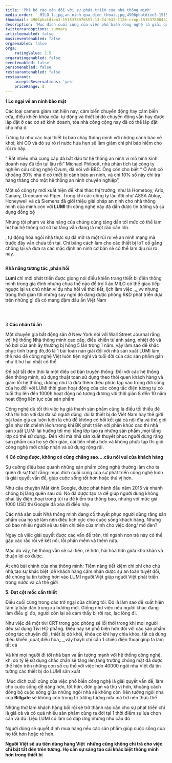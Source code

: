 ```yaml
---
title: 'Phá bỏ rào cản đối với sự phát triển của nhà thông minh'
media_order: '_MILO_1.jpg,an_ninh_qua_dien_thoai.jpg,4906phatdien3-1515378076557-13-24-632-1126-crop-1515378084325.jpg'
thumbnail: 4906phatdien3-1515378076557-13-24-632-1126-crop-1515378084325.jpg
description: 'Mục đích cuối cùng của việc phổ biến công nghệ là giải quyết vấn đề, làm cho cuộc sống dễ dàng hơn, tốt hơn, đơn giản và thú vị hơn, khoảng cách đồng bộ cuộc sống giữa những ngôi nhà sẽ không còn  liên tưởng ngôi nhà của Billgate sẽ không còn trong trí tưởng tượng nữa mà trở nên thực thế.'
twittercardoptions: summary
articleenabled: false
musiceventenabled: false
orgaenabled: false
orga:
    ratingValue: 2.5
orgaratingenabled: false
eventenabled: false
personenabled: false
restaurantenabled: false
restaurant:
    acceptsReservations: 'yes'
    priceRange: $
---
```


<p><strong>1 Lo ngại về an ninh bảo mật</strong></p>
<p>C&aacute;c loại camera gi&aacute;m s&aacute;t hiện nay, cảm biến chuyển động hay cảm biến cửa, điều khiển kh&oacute;a cửa&nbsp; tự động v&agrave; thiết bị d&ograve; chuyển động vẫn hay được lắp đặt ở c&aacute;c cơ sở kinh doanh, t&ograve;a nh&agrave; c&ocirc;ng cộng nay đ&atilde; c&oacute; thể lắp đặt cho nh&agrave; ở.</p>
<p>Tương tự như c&aacute;c loại thiết bị b&aacute;o ch&aacute;y th&ocirc;ng minh với những cảnh b&aacute;o về kh&oacute;i, kh&iacute; CO v&agrave; d&ograve; sự r&ograve; rỉ nước hứa hẹn sẽ l&agrave;m giảm chi ph&iacute; bảo hiểm cho rủi ro n&agrave;y.</p>
<p>&ldquo; Rất nhiều nh&agrave; cung cấp đ&atilde; bắt đầu từ hệ thống an ninh v&igrave; m&ocirc; h&igrave;nh kinh doanh n&agrave;y đ&atilde; tồn tại l&acirc;u rồi&rdquo; Michael Philpott, nh&agrave; ph&acirc;n t&iacute;ch tại c&ocirc;ng ty nghi&ecirc;n cứu c&ocirc;ng nghệ Ovum, đ&atilde; n&oacute;i với BBC. &Ocirc;ng c&ograve;n cho biết &ldquo; Ở Anh c&oacute; khoảng 30% nh&agrave; ở c&oacute; thiết bị cảnh b&aacute;o an ninh, v&agrave; chỉ 10% số n&agrave;y chi trả h&agrave;ng th&aacute;ng cho một hệ thống an ninh chuy&ecirc;n nghiệp&rdquo;,</p>
<p>Một số c&ocirc;ng ty mới xuất hiện để khai th&aacute;c thị trường, như l&agrave; Homeboy, Arlo, Canary, Dropcam v&agrave; Piper. Trong khi c&aacute;c c&ocirc;ng ty l&acirc;u đời như ASSA Abloy, Honeywell v&agrave; cả Siemens đ&atilde; giới thiệu giải ph&aacute;p an ninh cho nh&agrave; th&ocirc;ng minh của m&igrave;nh.c&ograve;n với&nbsp;<strong>LUMI&nbsp;</strong>th&igrave; c&ocirc;ng nghệ n&agrave;y đ&atilde; dần được tin tưởng v&agrave; sủ dụng đồng bộ&nbsp;</p>
<p>Nhưng tội phạm v&agrave; khả năng của ch&uacute;ng cũng tăng dần tới mức c&oacute; thể l&agrave;m hư hại hệ thống cơ sở hạ tầng vẫn đang l&agrave; một r&agrave;o cản lớn.</p>
<p>, tự động h&oacute;a ng&ocirc;i nh&agrave; thực sự đ&atilde; mở ra một rủi ro về an ninh mạng m&agrave; trước đ&acirc;y vẫn chưa tồn tại. Chỉ bằng c&aacute;ch l&agrave;m cho c&aacute;c thiết bị IoT cố gắng chống lại v&agrave; đưa ra c&aacute;c mặc định an ninh cơ bản sẽ c&oacute; thể l&agrave;m dịu rủi ro n&agrave;y.</p>
<p><img src="/giahan/tin-tuc/pha-bo-rao-can-doi-voi-su-phat-trien-cua-nha-thong-minh/an_ninh_qua_dien_thoai.jpg" alt="" /></p>
<p><strong>Khả năng tương t&aacute;c ,phản hồi</strong></p>
<p><strong>Lumi&nbsp;</strong>chỉ mới ph&aacute;t triển được giọng n&oacute;i điều khiển trang thiết bị đi&ecirc;n th&ocirc;ng minh trong gia đ&igrave;nh nhưng chưa thể n&agrave;o để trợ l&iacute; ảo MILO c&oacute; thể giao tiếp ngược lại vs chủ nh&acirc;n,v&iacute; dụ như hỏi về thời tiết, lịch l&agrave;m việc ,,,,vv nhưng trong thời gian tới những suy nghĩ đ&oacute; đang được ph&ograve;ng R&amp;D ph&aacute;t triển dựa tr&ecirc;n những g&igrave; đ&atilde; c&oacute; mang đậm dấu ấn Việt Nam</p>
<p><img src="/giahan/tin-tuc/pha-bo-rao-can-doi-voi-su-phat-trien-cua-nha-thong-minh/_MILO_1.jpg" alt="" /></p>
<p>&nbsp;</p>
<p>3&nbsp;<strong>C&aacute;c nh&acirc;n tố ẩn</strong></p>
<p>Một chuy&ecirc;n gia bất động sản ở New York n&oacute;i với Wall Street Journal rằng với hệ thống Nh&agrave; th&ocirc;ng minh cao cấp, điều khiển từ &aacute;nh s&aacute;ng, nhiệt độ v&agrave; hồ bơi của anh ấy thường bị hỏng 5 lần trong 1 năm.,vậy l&agrave;m sao để khắc phục t&igrave;nh trạng đ&oacute;,đ&oacute; l&agrave; 1 b&agrave;i to&aacute;n nản giải đối với nh&agrave; sản xuất LUMI l&agrave;m thế n&agrave;o để c&ocirc;ng nghệ Việt lu&ocirc;n tiện nghi v&agrave; tuổi đời của c&aacute;c sản phẩm gần như &iacute;t hư hại nhất c&oacute; thể.</p>
<p>Để bật tắt đ&egrave;n th&ocirc;i l&agrave; một điều cơ bản truyền thống. Đối với c&aacute;c hệ thống đ&egrave;n th&ocirc;ng minh, sử dụng thuật to&aacute;n sử dụng theo th&oacute;i quen kh&aacute;ch h&agrave;ng v&agrave; giảm lỗi hệ thống, dường như l&agrave; đưa th&ecirc;m điều phức tạp v&agrave;o trong đời sống của họ.đối với LUMi thời gian hoạt động của c&aacute;c c&ocirc;ng tắc điện tương tự c&oacute; tuổi thọ l&ecirc;n đến 1000h hoạt động n&oacute; tương đương với thời giản 8 đến 10 năm hoạt động li&ecirc;n tục của sản phẩm</p>
<p>C&ocirc;ng nghệ d&ugrave; tốt th&igrave; vi&ecirc;c hạ gi&aacute; th&agrave;nh sản phẩm cũng l&agrave; điều tối thiểu để khả thi hơn với đại đa số người d&ugrave;ng&nbsp; d&ugrave; l&agrave; thiết bị do Vi&ecirc;t Nam hay thế giới b&agrave;i to&aacute;n gi&aacute; cả lu&ocirc;n lu&ocirc;n l&agrave; chủ đề kh&ocirc;ng c&oacute; hồi kết gi&aacute; cả nội địa v&agrave; thế giới gần như rất ch&ecirc;nh l&ecirc;ch.trong khi BK ph&aacute;t triển với ph&acirc;n kh&uacute;c cao th&igrave; nh&agrave; sản xuất LUMi lại hướng tới mọi tầng lớp tao ra những sản phẩm ,mọi tầng lớp c&oacute; thể sử dụng.. Đến khi m&agrave; nh&agrave; sản xuất thuyết phục người d&ugrave;ng rằng sản phẩm của họ sẽ đơn giản, cải tiến nhiều hơn v&agrave; kh&ocirc;ng phức tạp th&igrave; giới c&ocirc;ng nghệ mới chấp nhận v&agrave; sử dụng rộng r&atilde;i.&nbsp;</p>
<p>4&nbsp;<strong>C&oacute; cũng được, kh&ocirc;ng c&oacute; cũng chẳng sao....c&acirc;u n&oacute;i vui của kh&aacute;ch h&agrave;ng</strong></p>
<p>Sự cường điệu bao quanh những sản phẩm c&ocirc;ng nghệ thường l&agrave;m cho ta qu&ecirc;n đi sự thật rằng: mục đ&iacute;ch cuối c&ugrave;ng của sự ph&aacute;t triển c&ocirc;ng nghệ lu&ocirc;n l&agrave; giải quyết vấn đề, gi&uacute;p cuộc sống tốt hơn hoặc th&uacute; vị hơn.</p>
<p>Như c&acirc;u chuyện Mắt k&iacute;nh Google, được ph&aacute;t h&agrave;nh đầu năm 2015 v&agrave; nhanh ch&oacute;ng bị l&atilde;ng qu&ecirc;n sau đ&oacute;. N&oacute; đ&atilde; được tạo ra để gi&uacute;p người d&ugrave;ng kh&ocirc;ng phải lấy điện thoại trong t&uacute;i ra để kiểm tra th&ocirc;ng b&aacute;o, nhưng với mức gi&aacute; 1000 USD th&igrave; Google đ&atilde; x&oacute;a đi điều n&agrave;y.</p>
<p>C&aacute;c nh&agrave; sản xuất Nh&agrave; th&ocirc;ng minh đang cố thuyết phục người d&ugrave;ng rằng sản phẩm của họ sẽ l&agrave;m n&ecirc;n điều t&iacute;ch cực cho cuộc sống kh&aacute;ch h&agrave;ng. Nhưng c&oacute; bao nhiều người sẽ ưu ti&ecirc;n chi tiền của m&igrave;nh cho việc đ&oacute;ng/ mở đ&egrave;n?</p>
<p>Ngay cả việc giải quyết được c&aacute;c vấn đề tr&ecirc;n, th&igrave; ng&agrave;nh non trẻ n&agrave;y c&oacute; thể gặp c&aacute;c rắc rối về kết nối, lỗi phần mềm v&agrave; th&ecirc;m nữa.</p>
<p>Mặc d&ugrave; vậy, hệ thống vẫn sẽ cải tiến, rẻ hơn, h&agrave;i h&ograve;a hơn giữa kh&oacute; khăn v&agrave; thuận lợi c&oacute; được.</p>
<p>&Aacute;t chủ b&agrave;i ch&iacute;nh của nh&agrave; th&ocirc;ng minh: Tiềm năng tiết kiệm chi ph&iacute; cho chủ nh&agrave;,tạo sự kh&aacute;c biệt ,để kh&aacute;ch h&agrave;ng cảm nhận được sự an to&agrave;n tuyệt đối, để ch&uacute;ng ta tin tưởng hơn v&agrave;o LUMI người Việt gi&uacute;p người Việt ph&aacute;t triển trong nước v&agrave; cả thế giới</p>
<p><strong>5. Đạt cột mốc cần thiết</strong></p>
<p>Điều cuối c&ugrave;ng trong c&aacute;c trở ngại của ch&uacute;ng t&ocirc;i. Đ&oacute; l&agrave; l&agrave;m sao để xuất hiện t&acirc;m l&yacute; bầy đ&agrave;n trong xu hướng mới. Giống như việc nếu người kh&aacute;c đang l&agrave;m điều g&igrave; đ&oacute;, người c&ograve;n lại sẽ cảm thấy bị rời rạc, lạc l&otilde;ng đi.</p>
<p>Như việc để một tivi CRT trong g&oacute;c ph&ograve;ng sẽ lỗi thời trong khi mọi người đều sử dụng Tivi HD phẳng. Điều n&agrave;y sẽ phổ biến hơn đối với c&aacute;c sản phẩm c&ocirc;ng t&aacute;c chuyển đổi, thiết bị d&ograve; kh&oacute;i, kh&oacute;a cơ kh&iacute; hay ch&igrave;a kh&oacute;a, tất cả d&ugrave;ng điều khiển ,quat,điều h&ograve;a,,,,,vậy bayh chỉ cần 1 chiếc điện thoại gi&uacute;p ta l&agrave;m tất cả</p>
<p>V&agrave; khi mọi người đi tới nh&agrave; bạn v&agrave; ấn tượng mạnh với hệ thống c&ocirc;ng nghệ, khi đ&oacute; tỷ lệ sử dụng chắc chắn sẽ tăng l&ecirc;n,tăng trưởng ch&oacute;ng mặt đ&atilde; được thể hiện tr&ecirc;n những con số cụ thể với việc hơn 40000 ng&ocirc;i nh&agrave; Việt đ&atilde; tin tưởng c&aacute;c thiết bị do LUMI sản xuất</p>
<p>&nbsp;Mục đ&iacute;ch cuối c&ugrave;ng của việc phổ biến c&ocirc;ng nghệ l&agrave; giải quyết vấn đề, l&agrave;m cho cuộc sống dễ d&agrave;ng hơn, tốt hơn, đơn giản v&agrave; th&uacute; vị hơn, khoảng c&aacute;ch đồng bộ cuộc sống giữa những ng&ocirc;i nh&agrave; sẽ kh&ocirc;ng c&ograve;n&nbsp; li&ecirc;n tưởng ng&ocirc;i nh&agrave; của&nbsp;<strong>Billgate&nbsp;</strong>sẽ kh&ocirc;ng c&ograve;n trong tr&iacute; tưởng tượng nữa m&agrave; trở n&ecirc;n thực thế</p>
<p>Những thứ l&agrave;m kh&aacute;ch h&agrave;ng bối rối sẽ trở th&agrave;nh r&agrave;o cản cho sự ph&aacute;t triển chỉ l&agrave; gi&aacute; cả v&agrave; c&oacute; qu&aacute; nhiều sản phẩm c&ugrave;ng ra đời tại 1 thời điểm sự lựa chọn cần v&agrave; đủ .Liệu LUMI c&oacute; l&agrave;m c&oacute; đ&aacute;p ứng những nhu cầu đ&oacute;</p>
<p>Người d&ugrave;ng sẽ quyết định mua h&agrave;ng nếu c&aacute;c sản phẩm gi&uacute;p cuộc sống của họ tốt hơn hoặc rẻ hơn.</p>
<p><strong>Người Việt sẽ ưu ti&ecirc;n d&ugrave;ng h&agrave;ng Việt&nbsp; những cũng kh&ocirc;ng chi trả cho việc chỉ bật tắt đ&egrave;n tr&ecirc;n tường. Họ cần sự s&aacute;ng tạo c&aacute;i kh&aacute;c biệt th&ocirc;ng minh hơn trong thiết bị</strong></p>